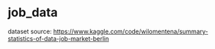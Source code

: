 # job_data
dataset source: https://www.kaggle.com/code/wilomentena/summary-statistics-of-data-job-market-berlin
